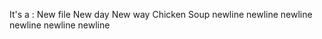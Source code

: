 It's a : 
  New file
  New day
  New way
Chicken Soup
newline
newline
newline
newline
newline
newline

